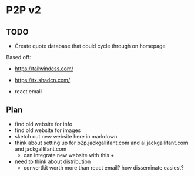 # P2P v2

## TODO

- Create quote database that could cycle through on homepage

Based off:

- https://tailwindcss.com/
- https://tx.shadcn.com/

- react email

## Plan

- find old website for info
- find old website for images
- sketch out new website here in markdown
- think about setting up for p2p.jackgallifant.com and ai.jackgallifant.com and jackgallifant.com
  - can integrate new website with this +
- need to think about distribution
  - convertkit worth more than react email? how disseminate easiest?
